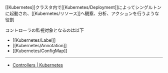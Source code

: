 [[Kubernetes]]クラスタ内で[[Kubernetes/Deployment]]によってシングルトンに起動され、[[Kubernetes/リソース]]へ観察、分析、アクションを行うような役割

コントローラの監視対象となるのは以下
- [[Kubernetes/Label]]
- [[Kubernetes/Annotation]]
- [[Kubernetes/ConfigMap]]

---

- [Controllers | Kubernetes](https://kubernetes.io/docs/concepts/architecture/controller/)